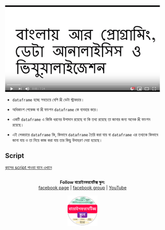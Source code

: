[![Everything Is AWESOME](../files/youtube.png)](https://www.youtube.com/watch?v=KL7a15o0WC4 "Everything Is AWESOME")

- `dataframe` হচ্ছে সবচেয়ে বেশি R ডেটা স্ট্রাকচার। 

- অধিকাংশ পেকেজ বা R ফাংশন `dataframe` কে ব্যবহার করে। 

- একটি `dataframe` এ কিকি ধরনের উপাদান রয়েছে বা কি তথ্য রয়েছে তা জানার জন্য অনেক R ফাংশন রয়েছে। 

- এই লেকচারে `dataframe` কি, কিভাবে `dataframe` তৈরি করা যায় বা `dataframe` এর তথ্যকে কিভাবে জানা যায় ও তা নিয়ে কাজ করা যায় তার কিছু উদাহরণ দেয়া হয়েছে। 


## Script

[ক্লাসের script পাওয়া যাবে এখানে](https://github.com/Rashedul/R-Tutorials/blob/master/scripts/Lecture-02.R) 


## 

##




<p align="center">
  <b>Follow বায়োইনফরমেটিক্স স্কুল:</b><br>
  <a href="https://www.facebook.com/%E0%A6%AC%E0%A6%BE%E0%A6%AF%E0%A6%BC%E0%A7%8B%E0%A6%87%E0%A6%A8%E0%A6%AB%E0%A6%B0%E0%A6%AE%E0%A7%87%E0%A6%9F%E0%A6%BF%E0%A6%95%E0%A7%8D%E0%A6%B8-%E0%A6%B8%E0%A7%8D%E0%A6%95%E0%A7%81%E0%A6%B2-575599666193690/">facebook page</a> |
  <a href="https://www.facebook.com/groups/390262838074549/">facebook group</a> |
  <a href="https://www.youtube.com/channel/UCm-8CdrvGi2SjLEOUSCztIg?view_as=subscriber">YouTube</a>
  <br><br>
  <img src="../files/logo.png" height="100" width="100">
</p>